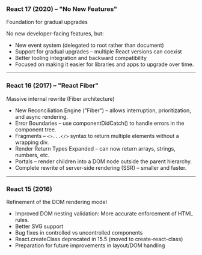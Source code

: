 ### React 17 (2020) – "No New Features"

Foundation for gradual upgrades

No new developer-facing features, but:
- New event system (delegated to root rather than document)
- Support for gradual upgrades – multiple React versions can coexist
- Better tooling integration and backward compatibility
- Focused on making it easier for libraries and apps to upgrade over time.

---

### React 16 (2017) – "React Fiber"

Massive internal rewrite (Fiber architecture)

- New Reconciliation Engine ("Fiber") – allows interruption, prioritization, and async rendering.
- Error Boundaries – use componentDidCatch() to handle errors in the component tree.
- Fragments – ```<>...</>``` syntax to return multiple elements without a wrapping div.
- Render Return Types Expanded – can now return arrays, strings, numbers, etc.
- Portals – render children into a DOM node outside the parent hierarchy.
- Complete rewrite of server-side rendering (SSR) – smaller and faster.

---

### React 15 (2016)

Refinement of the DOM rendering model

- Improved DOM nesting validation: More accurate enforcement of HTML rules.
- Better SVG support
- Bug fixes in controlled vs uncontrolled components
- React.createClass deprecated in 15.5 (moved to create-react-class)
- Preparation for future improvements in layout/DOM handling